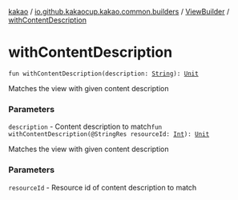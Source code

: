 [kakao](../../index.md) / [io.github.kakaocup.kakao.common.builders](../index.md) / [ViewBuilder](index.md) / [withContentDescription](./with-content-description.md)

# withContentDescription

`fun withContentDescription(description: `[`String`](https://kotlinlang.org/api/latest/jvm/stdlib/kotlin/-string/index.html)`): `[`Unit`](https://kotlinlang.org/api/latest/jvm/stdlib/kotlin/-unit/index.html)

Matches the view with given content description

### Parameters

`description` - Content description to match`fun withContentDescription(@StringRes resourceId: `[`Int`](https://kotlinlang.org/api/latest/jvm/stdlib/kotlin/-int/index.html)`): `[`Unit`](https://kotlinlang.org/api/latest/jvm/stdlib/kotlin/-unit/index.html)

Matches the view with given content description

### Parameters

`resourceId` - Resource id of content description to match